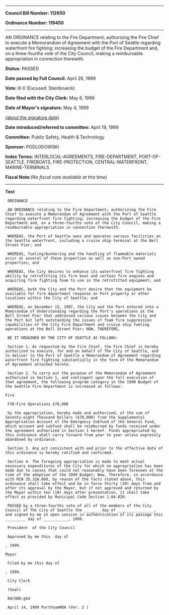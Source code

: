 

********

**Council Bill Number: 112650**
   
**Ordinance Number: 119450**
********

 AN ORDINANCE relating to the Fire Department; authorizing the Fire Chief to execute a Memorandum of Agreement with the Port of Seattle regarding waterfront fire fighting; increasing the budget of the Fire Department and, on a three-fourths vote of the City Council, making a reimbursable appropriation in connection therewith.

**Status:** PASSED
   
**Date passed by Full Council:** April 26, 1999
   
**Vote:** 8-0 (Excused: Steinbrueck)
   
**Date filed with the City Clerk:** May 6, 1999
   
**Date of Mayor's signature:** May 4, 1999
   
[(about the signature date)](/~public/approvaldate.htm)
   
   
   
**Date introduced/referred to committee:** April 19, 1999
   
**Committee:** Public Safety, Health & Technology
   
**Sponsor:** PODLODOWSKI
   
   
**Index Terms:** INTERLOCAL-AGREEMENTS, FIRE-DEPARTMENT, PORT-OF-SEATTLE, FIREBOATS, FIRE-PROTECTION, CENTRAL-WATERFRONT, MARINE-TERMINALS

**Fiscal Note:**_(No fiscal note available at this time)_

********

**Text**
   
```
 ORDINANCE __________________

 AN ORDINANCE relating to the Fire Department; authorizing the Fire Chief to execute a Memorandum of Agreement with the Port of Seattle regarding waterfront fire fighting; increasing the budget of the Fire Department and, on a three-fourths vote of the City Council, making a reimbursable appropriation in connection therewith.

 WHEREAS, the Port of Seattle owns and operates various facilities on the Seattle waterfront, including a cruise ship terminal at the Bell Street Pier; and

 WHEREAS, fueling/bunkering and the handling of flammable materials occur at several of these properties as well as non-Port owned properties; and

 WHEREAS, the City desires to enhance its waterfront fire fighting ability by retrofitting its fire boat and certain fire engines and acquiring fire fighting foam to use in the retrofitted equipment; and

 WHEREAS, both the City and the Port desire that the equipment be available for fire department response on Port property or other locations within the City of Seattle; and

 WHEREAS, on December 15, 1997, the City and the Port entered into a Memorandum of Understanding regarding the Port's operations at the Bell Street Pier that addressed various issues between the City and the Port but left outstanding the issues of foam fire suppression capabilities of the City Fire Department and cruise ship fueling operations at the Bell Street Pier; NOW, THEREFORE,

 BE IT ORDAINED BY THE CITY OF SEATTLE AS FOLLOWS:

 Section 1. As requested by the Fire Chief, the Fire Chief is hereby authorized to execute, for and on behalf of The City of Seattle, and to deliver to the Port of Seattle a Memorandum of Agreement regarding waterfront fire fighting substantially in the form of the Memorandum of Agreement attached hereto.

 Section 2. To carry out the purpose of the Memorandum of Agreement authorized in Section 1, and contingent upon the full execution of that agreement, the following program category in the 1999 Budget of the Seattle Fire Department is increased as follows:

Fire

 F30-Fire Operations $78,000

 by the appropriation, hereby made and authorized, of the sum of Seventy-eight Thousand Dollars ($78,000) from the Supplemental Appropriation Account of the Emergency Subfund of the General Fund, which account and subfund shall be reimbursed by funds received under the agreement authorized in Section 1 hereof. Funds appropriated by this ordinance shall carry forward from year to year unless expressly abandoned by ordinance.

 Section 3. Any act consistent with and prior to the effective date of this ordinance is hereby ratified and confirmed.

 Section 4. The foregoing appropriation is made to meet actual necessary expenditures of the City for which no appropriation has been made due to causes that could not reasonably have been foreseen at the time of the adoption of the 1999 Budget; Now, Therefore, in accordance with RCW 35.32A.060, by reason of the facts stated above, this ordinance shall take effect and be in force thirty (30) days from and after its approval by the Mayor, but if not approved and returned by the Mayor within ten (10) days after presentation, it shall take effect as provided by Municipal Code Section 1.04.020.

 PASSED by a three-fourths vote of all of the members of the City Council of The City of Seattle the _______ day of ________________, and signed by me in open session in authentication of its passage this _________ day of ___________, 1999.

 President  of the City Council

 Approved by me this  day of

, 1999.

Mayor

 Filed by me this day of

, 1999.

 City Clerk

 (Seal)

 EW/GBD:gbd

 April 14, 1999 PortFoamMOA (Ver. 2 )

```
